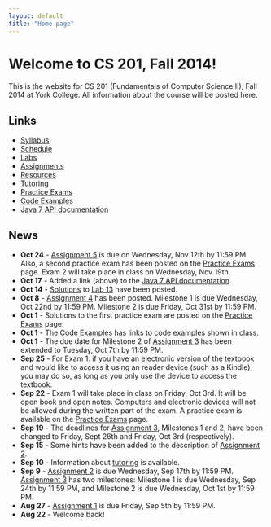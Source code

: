 ```yaml
---
layout: default
title: "Home page"
---
```


# Welcome to CS 201, Fall 2014!

This is the website for CS 201 (Fundamentals of Computer Science II), Fall 2014 at York College. All information about the
course will be posted here.

## Links

* [Syllabus](syllabus.html)
* [Schedule](schedule.html)
* [Labs](labs/index.html)
* [Assignments](assign/index.html)
* [Resources](resources/index.html)
* [Tutoring](tutoring.html)
* [Practice Exams](practice/index.html)
* [Code Examples](examples/index.html)
* [Java 7 API documentation](http://docs.oracle.com/javase/7/docs/api/)

## News

* **Oct 24** - [Assignment 5](assign/assign05.html) is due on Wednesday, Nov 12th by 11:59 PM.  Also, a second practice exam has been posted on the [Practice Exams](practice/index.html) page.  Exam 2 will take place in class on Wednesday, Nov 19th.
* **Oct 17** - Added a link (above) to the [Java 7 API documentation](http://docs.oracle.com/javase/7/docs/api/).
* **Oct 14** - [Solutions](labs/lab13soln.pdf) to [Lab 13](labs/lab13.html) have been posted.
* **Oct 8** - [Assignment 4](assign/assign04.html) has been posted.  Milestone 1 is due Wednesday, Oct 22nd by 11:59 PM.  Milestone 2 is due Friday, Oct 31st by 11:59 PM.
* **Oct 1** - Solutions to the first practice exam are posted on the [Practice Exams](practice/index.html) page.
* **Oct 1** - The [Code Examples](examples/index.html) has links to code examples shown in class.
* **Oct 1** - The due date for Milestone 2 of [Assignment 3](assign/assign03.html) has been extended to Tuesday, Oct 7th by 11:59 PM.
* **Sep 25** - For Exam 1: if you have an electronic version of the textbook and would like to access it using an reader device (such as a Kindle), you may do so, as long as you only use the device to access the textbook.
* **Sep 22** - Exam 1 will take place in class on Friday, Oct 3rd.  It will be open book and open notes.  Computers and electronic devices will not be allowed during the written part of the exam.  A practice exam is available on the [Practice Exams](practice/index.html) page.
* **Sep 19** - The deadlines for [Assignment 3](assign/assign03.html), Milestones 1 and 2, have been changed to Friday, Sept 26th and Friday, Oct 3rd (respectively).
* **Sep 15** - Some hints have been added to the description of [Assignment 2](assign/assign02.html).
* **Sep 10** - Information about [tutoring](tutoring.html) is available.
* **Sep 9** - [Assignment 2](assign/assign02.html) is due Wednesday, Sep 17th by 11:59 PM.  [Assignment 3](assign/assign03.html) has two milestones: Milestone 1 is due Wednesday, Sep 24th by 11:59 PM, and Milestone 2 is due Wednesday, Oct 1st by 11:59 PM.
* **Aug 27** - [Assignment 1](assign/assign01.html) is due Friday, Sep 5th by 11:59 PM.
* **Aug 22** - Welcome back!
